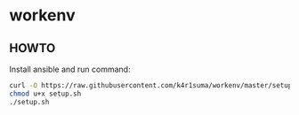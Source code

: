 # workenv
## HOWTO
Install ansible and run command:
```bash
curl -O https://raw.githubusercontent.com/k4r1suma/workenv/master/setup.sh
chmod u+x setup.sh
./setup.sh
```
